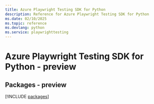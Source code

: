 ```yaml
---
title: Azure Playwright Testing SDK for Python
description: Reference for Azure Playwright Testing SDK for Python
ms.date: 02/10/2025
ms.topic: reference
ms.devlang: python
ms.service: playwrighttesting
---
```

# Azure Playwright Testing SDK for Python - preview
## Packages - preview
[!INCLUDE [packages](playwright-testing-index.md)]